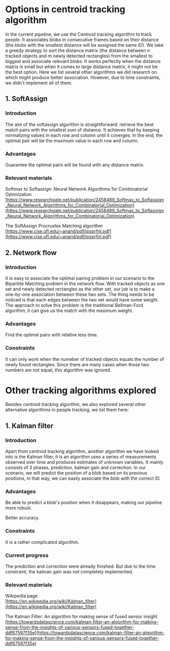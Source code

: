 # Options in centroid tracking algorithm

In the current pipeline, we use the Centroid tracking algorithm to track people. It associates blobs in consecutive frames based on their distance (the blobs with the smallest distance will be assigned the same ID). We take a greedy strategy to sort the distance matrix (the distance between n tracked objects and m newly detected rectangles) from the smallest to biggest and associate relevant blobs. It works perfectly when the distance matrix is small but when it comes to large distance matrix, it might not be the best option. Here we list several other algorithms we did research on which might produce better association. However, due to time constraints, we didn't implement all of them.


## 1. SoftAssign

### Introduction
The aim of the softassign algorithm is straightforward: retrieve the best match pairs with the smallest sum of distance. It achieves that by keeping normalizing values in each row and column until it coverges. In the end, the optimal pair will be the maximum value in each row and column.

### Advantages
Guarantee the optimal pairs will  be found with any distance matrix.

### Relevant materials
Softmax to Softassign: Neural Network Algorithms for Combinatorial Optimization  
[https://www.researchgate.net/publication/2458489_Softmax_to_Softassign_Neural_Network_Algorithms_for_Combinatorial_Optimization](https://www.researchgate.net/publication/2458489_Softmax_to_Softassign_Neural_Network_Algorithms_for_Combinatorial_Optimization)

The SoftAssign Procrustes Matching algorithm  
[https://www.cise.ufl.edu/~anand/pdf/ipsprfnl.pdf](https://www.cise.ufl.edu/~anand/pdf/ipsprfnl.pdf)

## 2. Network flow

### Introduction
 It is easy to associate the optimal pairing problem in our scenario to the Biparitite Matching problem in the network flow. With tracked objects as one set and newly detected rectangles as the other set, our job is to make a one-by-one association between these two sets. The thing needs to be noticed is that each edges between the two set would have some weight. The approach to solve this problem is the traditional Bellman-Ford algorithm, it can give us the match with the maximum weight. 

### Advantages
Find the optimal pairs with relative less time.

### Constraints
It can only work when the numeber of tracked objects equals the number of newly found rectangles. Since there are many cases when those two numbers are not equal, this algorithm was ignored. 


# Other tracking algorithms explored
Besides centroid tracking algorithm, we also explored several other alternative algorithms in people tracking, we list them here:

## 1. Kalman filter

### Introduction

Apart from centroid tracking algorithm, another algorithm we have looked into is the Kalman filter, it is an algorithm uses a series of measurements observed over time and produces estimates of unknown variables. It mainly consists of 3 phases, prediction, kalman gain and correction. In our scenario, we will predict the position of a blob based on its previous positions, in that way, we can easily associate the blob with the correct ID.

### Advantages
Be able to predict a blob's position when it disappears, making our pipeline more robust.

Better accuracy.

### Constraints
It is a rather complicated algorithm.

### Current progress

The prediction and correction were already finished. But due to the time constraint, the kalman gain was not completely implemented. 

### Relevant materials
Wikipedia page  
[https://en.wikipedia.org/wiki/Kalman_filter](https://en.wikipedia.org/wiki/Kalman_filter)

The Kalman Filter: An algorithm for making sense of fused sensor insight  
[https://towardsdatascience.com/kalman-filter-an-algorithm-for-making-sense-from-the-insights-of-various-sensors-fused-together-ddf67597f35e](https://towardsdatascience.com/kalman-filter-an-algorithm-for-making-sense-from-the-insights-of-various-sensors-fused-together-ddf67597f35e)
  





